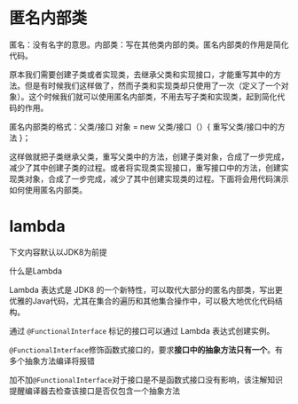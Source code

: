 # 匿名内部类

匿名：没有名字的意思。内部类：写在其他类内部的类。匿名内部类的作用是简化代码。

原本我们需要创建子类或者实现类，去继承父类和实现接口，才能重写其中的方法。但是有时候我们这样做了，然而子类和实现类却只使用了一次（定义了一个对象）。这个时候我们就可以使用匿名内部类，不用去写子类和实现类，起到简化代码的作用。

匿名内部类的格式：父类/接口  对象 = new 父类/接口（）{   重写父类/接口中的方法   }；       

这样做就把子类继承父类，重写父类中的方法，创建子类对象，合成了一步完成，减少了其中创建子类的过程。或者将实现类实现接口，重写接口中的方法，创建实现类对象，合成了一步完成，减少了其中创建实现类的过程。下面将会用代码演示如何使用匿名内部类。

# lambda

下文内容默认以JDK8为前提

什么是Lambda

Lambda 表达式是 JDK8 的一个新特性，可以取代大部分的匿名内部类，写出更优雅的Java代码，尤其在集合的遍历和其他集合操作中，可以极大地优化代码结构。

通过 `@FunctionalInterface` 标记的接口可以通过 Lambda 表达式创建实例。

`@FunctionalInterface`修饰函数式接口的，要求**接口中的抽象方法只有一个**。有多个抽象方法编译将报错

加不加`@FunctionalInterface`对于接口是不是函数式接口没有影响，该注解知识提醒编译器去检查该接口是否仅包含一个抽象方法



